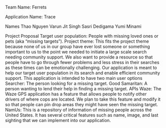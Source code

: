 Team Name: Ferrets

Application Name: Trace

Names 
Thao Nguyen
Varun Jit Singh
Sasri Dedigama
Yumi Minami

Project Proposal 
Target user population: People with missing loved ones or pets (aka “missing targets”). 
Project theme: This fits the project theme because none of us in our group have ever lost someone or something important to us to the point we needed to initiate a large scale search needing community support. We also want to provide a resource so that people have to go through fewer problems and less stress in their searches as these times can be emotionally challenging. Our application is meant to help our target user population in its search and enable efficient community support.
This application is intended to have two main user options
Searcher: The person looking for a missing target. 
Good Samaritan: A person wanting to lend their help in finding a missing target. 
APIs
Waze: The Waze GPS application has a feature that allows people to notify other drivers of where cops are located. We plan to take this feature and modify it so that people can pin drop areas they might have seen the missing target. 
NamUs: This is a repository of information of missing people across the United States. It has several critical features such as name, image, and last sighting that we can implement into our application.



